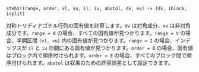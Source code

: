 ```
stebz!(range, order, vl, vu, il, iu, abstol, dv, ev) -> (dv, iblock, isplit)
```

対称トリディアゴナル行列の固有値を計算します。`dv` は対角成分、`ev` は非対角成分です。`range = A` の場合、すべての固有値が見つかります。`range = V` の場合、半開区間 `(vl, vu]` 内の固有値が見つかります。`range = I` の場合、インデックスが `il` と `iu` の間にある固有値が見つかります。`order = B` の場合、固有値はブロック内で順序付けられます。`order = E` の場合、すべてのブロック間で順序付けられます。`abstol` は収束のための許容誤差として設定できます。
